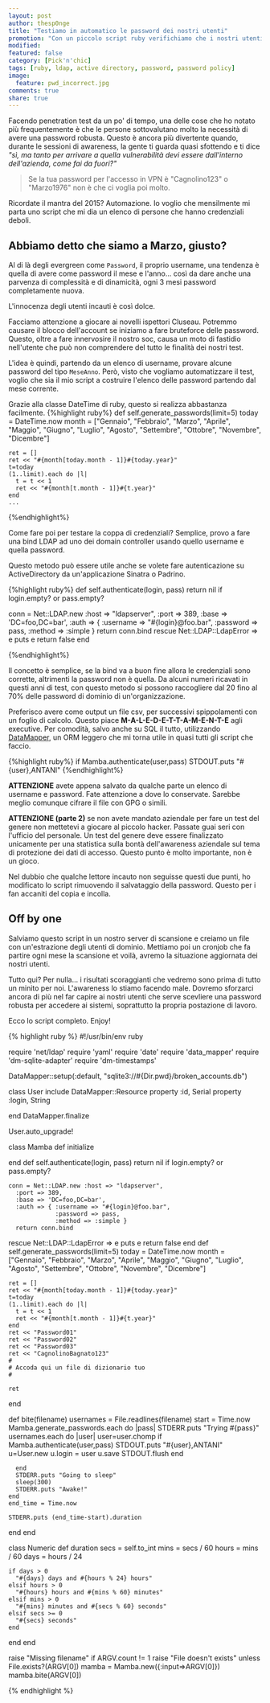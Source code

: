 ```yaml
---
layout: post
author: thesp0nge
title: "Testiamo in automatico le password dei nostri utenti"
promotion: "Con un piccolo script ruby verifichiamo che i nostri utenti non abbiano password banali"
modified: 
featured: false
category: [Pick'n'chic]
tags: [ruby, ldap, active directory, password, password policy]
image:
  feature: pwd_incorrect.jpg
comments: true
share: true
---
```


Facendo penetration test da un po' di tempo, una delle cose che ho notato più
frequentemente è che le persone sottovalutano molto la necessità di avere una
password robusta.
Questo è ancora più divertente quando, durante le sessioni di awareness, la
gente ti guarda quasi sfottendo e ti dice _"sì, ma tanto per arrivare a quella
vulnerabilità devi essere dall'interno dell'azienda, come fai da fuori?"_

> Se la tua password per l'accesso in VPN è "Cagnolino123" o "Marzo1976" non è
> che ci voglia poi molto.

Ricordate il mantra del 2015? Automazione. Io voglio che mensilmente mi parta
uno script che mi dia un elenco di persone che hanno credenziali deboli.

## Abbiamo detto che siamo a Marzo, giusto?

Al di là degli evergreen come ```Password```, il proprio username, una tendenza
è quella di avere come password il mese e l'anno... così da dare anche una
parvenza di complessità e di dinamicità, ogni 3 mesi password completamente
nuova.

L'innocenza degli utenti incauti è così dolce.

Facciamo attenzione a giocare ai novelli ispettori Cluseau. Potremmo causare il
blocco dell'account se iniziamo a fare bruteforce delle password. Questo, oltre
a fare innervosire il nostro soc, causa un moto di fastidio nell'utente che può
non comprendere del tutto le finalità dei nostri test.

L'idea è quindi, partendo da un elenco di username, provare alcune password del
tipo ```MeseAnno```. Però, visto che vogliamo automatizzare il test, voglio che
sia il mio script a costruire l'elenco delle password partendo dal mese
corrente.

Grazie alla classe DateTime di ruby, questo si realizza abbastanza facilmente.
{%highlight ruby%}
def self.generate_passwords(limit=5)
    today = DateTime.now
    month = ["Gennaio", "Febbraio", "Marzo", "Aprile", "Maggio", "Giugno", "Luglio", "Agosto", "Settembre", "Ottobre", "Novembre", "Dicembre"]

    ret = []
    ret << "#{month[today.month - 1]}#{today.year}"
    t=today
    (1..limit).each do |l|
      t = t << 1
      ret << "#{month[t.month - 1]}#{t.year}"
    end
    ...
{%endhighlight%}

Come fare poi per testare la coppa di credenziali? Semplice, provo a fare una
bind LDAP ad uno dei domain controller usando quello username e quella
password.

Questo metodo può essere utile anche se volete fare autenticazione su
ActiveDirectory da un'applicazione Sinatra o Padrino.

{%highlight ruby%}
def self.authenticate(login, pass)
  return nil if login.empty? or pass.empty?

  conn = Net::LDAP.new :host => "ldapserver",
    :port => 389,
    :base => 'DC=foo,DC=bar',
    :auth => { :username => "#{login}@foo.bar",
               :password => pass,
               :method => :simple }
    return conn.bind
rescue Net::LDAP::LdapError => e
  puts e
  return false
end

{%endhighlight%}

Il concetto è semplice, se la bind va a buon fine allora le credenziali sono
corrette, altrimenti la password non è quella. Da alcuni numeri ricavati in
questi anni di test, con questo metodo si possono raccogliere dal 20 fino al
70% delle password di dominio di un'organizzazione.

Preferisco avere come output un file csv, per successivi spippolamenti con un
foglio di calcolo. Questo piace **M-A-L-E-D-E-T-T-A-M-E-N-T-E** agli executive.
Per comodità, salvo anche su SQL il tutto, utilizzando
[DataMapper](http://datamapper.org), un ORM leggero che mi torna utile in quasi
tutti gli script che faccio.

{%highlight ruby%}
if Mamba.authenticate(user,pass)
  STDOUT.puts "#{user},ANTANI"
{%endhighlight%}

**ATTENZIONE** avete appena salvato da qualche parte un elenco di username e
password. Fate attenzione a dove lo conservate. Sarebbe meglio comunque cifrare
il file con GPG o simili.

**ATTENZIONE (parte 2)** se non avete mandato aziendale per fare un test del
genere non mettetevi a giocare al piccolo hacker. Passate guai seri con
l'ufficio del personale. Un test del genere deve essere finalizzato unicamente
per una statistica sulla bontà dell'awareness aziendale sul tema di protezione
dei dati di accesso. Questo punto è molto importante, non è un gioco.

Nel dubbio che qualche lettore incauto non seguisse questi due punti, ho
modificato lo script rimuovendo il salvataggio della password. Questo per i fan
accaniti del copia e incolla.

## Off by one

Salviamo questo script in un nostro server di scansione e creiamo un file con
un'estrazione degli utenti di dominio. Mettiamo poi un cronjob che fa partire
ogni mese la scansione et voilà, avremo la situazione aggiornata dei nostri
utenti.

Tutto qui? Per nulla... i risultati scoraggianti che vedremo sono prima di
tutto un minito per noi. L'awareness lo stiamo facendo male. Dovremo sforzarci
ancora di più nel far capire ai nostri utenti che serve scevliere una password
robusta per accedere ai sistemi, soprattutto la propria postazione di lavoro.

Ecco lo script completo.
Enjoy!

{% highlight ruby %}
#!/usr/bin/env ruby

require 'net/ldap'
require 'yaml'
require 'date'
require 'data_mapper'
require 'dm-sqlite-adapter'
require 'dm-timestamps'


DataMapper::setup(:default, "sqlite3://#{Dir.pwd}/broken_accounts.db")

class User
  include DataMapper::Resource
  property :id, Serial
  property :login, String

end
DataMapper.finalize

User.auto_upgrade!

class Mamba
  def initialize

  end
  def self.authenticate(login, pass)
    return nil if login.empty? or pass.empty?

    conn = Net::LDAP.new :host => "ldapserver",
      :port => 389,
      :base => 'DC=foo,DC=bar',
      :auth => { :username => "#{login}@foo.bar",
                 :password => pass,
                 :method => :simple }
      return conn.bind
  rescue Net::LDAP::LdapError => e
    puts e
    return false
  end
  def self.generate_passwords(limit=5)
    today = DateTime.now
    month = ["Gennaio", "Febbraio", "Marzo", "Aprile", "Maggio", "Giugno", "Luglio", "Agosto", "Settembre", "Ottobre", "Novembre", "Dicembre"]

    ret = []
    ret << "#{month[today.month - 1]}#{today.year}"
    t=today
    (1..limit).each do |l|
      t = t << 1
      ret << "#{month[t.month - 1]}#{t.year}"
    end
    ret << "Password01"
    ret << "Password02"
    ret << "Password03"
    ret << "CagnolinoBagnato123"
    #
    # Accoda qui un file di dizionario tuo
    #

    ret
  end

  def bite(filename)
    usernames = File.readlines(filename)
    start = Time.now
    Mamba.generate_passwords.each do |pass|
      STDERR.puts "Trying #{pass}"
      usernames.each do |user|
        user=user.chomp
        if Mamba.authenticate(user,pass)
          STDOUT.puts "#{user},ANTANI"
          u=User.new
          u.login = user
          u.save
          STDOUT.flush
        end

      end
      STDERR.puts "Going to sleep"
      sleep(300)
      STDERR.puts "Awake!"
    end
    end_time = Time.now

    STDERR.puts (end_time-start).duration
  end
end

class Numeric
  def duration
    secs  = self.to_int
    mins  = secs / 60
    hours = mins / 60
    days  = hours / 24

    if days > 0
      "#{days} days and #{hours % 24} hours"
    elsif hours > 0
      "#{hours} hours and #{mins % 60} minutes"
    elsif mins > 0
      "#{mins} minutes and #{secs % 60} seconds"
    elsif secs >= 0
      "#{secs} seconds"
    end
  end
end

raise "Missing filename" if ARGV.count != 1
raise "File doesn't exists" unless File.exists?(ARGV[0])
mamba = Mamba.new({:input=>ARGV[0]})
mamba.bite(ARGV[0])



{% endhighlight %}
